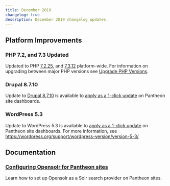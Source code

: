 ```yaml
---
title: December 2019
changelog: true
description: December 2019 changelog updates.
---
```

## Platform Improvements
### PHP 7.2, and 7.3 Updated
Updated to PHP [7.2.25](https://www.php.net/ChangeLog-7.php#7.2.25), and [7.3.12](https://www.php.net/ChangeLog-7.php#7.3.12) platform-wide. For information on upgrading between major PHP versions see [Upgrade PHP Versions](/guides/php/php-versions).

<!-- excerpt -->

### Drupal 8.7.10
Update to [Drupal 8.7.10](https://www.drupal.org/project/drupal/releases/8.7.10) is available to [apply as a 1-click update](/core-updates) on Pantheon site dashboards.

### WordPress 5.3
Update to WordPress 5.3 is available to [apply as a 1-click update](/core-updates) on Pantheon site dashboards. For more information, see https://wordpress.org/support/wordpress-version/version-5-3/ 

## Documentation
### [Configuring Opensolr for Pantheon sites](/opensolr)
Learn how to set up Opensolr as a Solr search provider on Pantheon sites.
